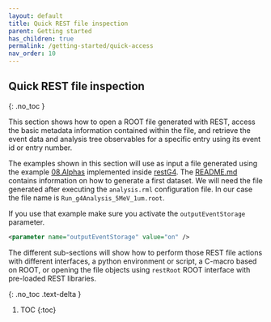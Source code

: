 ```yaml
---
layout: default
title: Quick REST file inspection
parent: Getting started
has_children: true
permalink: /getting-started/quick-access
nav_order: 10
---
```


## Quick REST file inspection
{: .no_toc }

This section shows how to open a ROOT file generated with REST, access the basic metadata information contained within the file, and retrieve the event data and analysis tree observables for a specific entry using its event id or entry number.

The examples shown in this section will use as input a file generated using the example [08.Alphas](https://github.com/rest-for-physics/restG4/tree/master/examples/08.Alphas) implemented inside [restG4](../rest-g4/rest-g4.md). The [README.md](https://github.com/rest-for-physics/restG4/tree/master/examples/08.Alphas/README.md) contains information on how to generate a first dataset. We will need the file generated after executing the `analysis.rml` configuration file. In our case the file name is `Run_g4Analysis_5MeV_1um.root`.

If you use that example make sure you activate the `outputEventStorage` parameter.

```xml
<parameter name="outputEventStorage" value="on" />
```

The different sub-sections will show how to perform those REST file actions with different interfaces, a python environment or script, a C-macro based on ROOT, or opening the file objects using `restRoot` ROOT interface with pre-loaded REST libraries.

{: .no_toc .text-delta }

1. TOC
{:toc}

